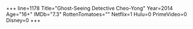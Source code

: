 +++
line=1178
Title="Ghost-Seeing Detective Cheo-Yong"
Year=2014
Age="16+"
IMDb="7.3"
RottenTomatoes=""
Netflix=1
Hulu=0
PrimeVideo=0
Disney=0
+++

